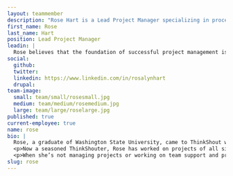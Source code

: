```yaml
---
layout: teammember
description: "Rose Hart is a Lead Project Manager specializing in process management at ThinkShout, a full service digital agency and B-Corp that specializes in nonprofit tech, digital strategy, website development, accessible design, and brand work."
first_name: Rose
last_name: Hart
position: Lead Project Manager
leadin: |
  Rose believes that the foundation of successful project management is all about relationships and communication: learning about each other’s needs, building alignment around goals, and having honest conversations.
social:
  github:
  twitter:
  linkedin: https://www.linkedin.com/in/rosalynhart
  drupal:
team-image:
  small: team/small/rosesmall.jpg
  medium: team/medium/rosemedium.jpg
  large: team/large/roselarge.jpg
published: true
current-employee: true
name: rose
bio: |
  Rose, a graduate of Washington State University, came to ThinkShout with an extensive background in nonprofit communications, working at organizations like YWCA Clark County and United Way of the Columbia-Willamette. All of this experience has led her to care deeply about supporting and empowering our clients to do their best work—which she does on the daily. 
  <p>Now a seasoned ThinkShouter, Rose has worked on projects of all sizes and of all complexities. A few projects that Rose is especially proud of are the launch of Lehigh Valley Health Network and their healthcare-driven mission (especially during a pandemic), and supporting Facing History and Ourselves in bringing their seminars for teachers from in-person to offline.
  <p>When she’s not managing projects or working on team support and process improvements, she’s learning about LGBTQIA+ history, re-reading her favorite books, or exploring the beautiful Pacific NW that she calls home.
slug: rose
---
```

